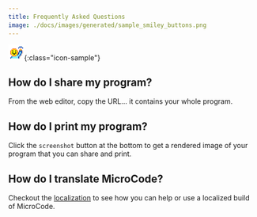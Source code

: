 ```yaml
---
title: Frequently Asked Questions
image: ./docs/images/generated/sample_smiley_buttons.png
---
```


![emoji hello](./images/generated/icon_M19hello.png){:class="icon-sample"}

## How do I share my program?

From the web editor, copy the URL... it contains your whole program.

## How do I print my program?

Click the `screenshot` button at the bottom to get a rendered image of your program that you can share and print.

## How do I translate MicroCode?

Checkout the [localization](./localization) to see how you can help or use a localized build of MicroCode.
